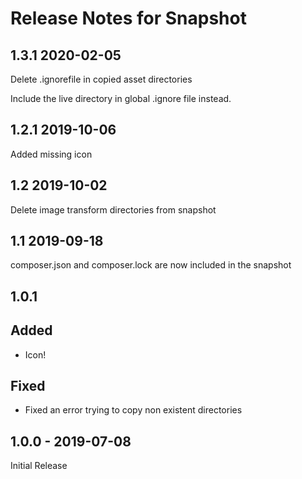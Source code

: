 # Release Notes for Snapshot

## 1.3.1 2020-02-05

Delete .ignorefile in copied asset directories

Include the live directory in global .ignore file instead.

## 1.2.1 2019-10-06

Added missing icon

## 1.2 2019-10-02

Delete image transform directories from snapshot

## 1.1 2019-09-18

composer.json and composer.lock are now included in the snapshot

## 1.0.1

## Added

* Icon!

## Fixed

* Fixed an error trying to copy non existent directories

## 1.0.0 - 2019-07-08

Initial Release
